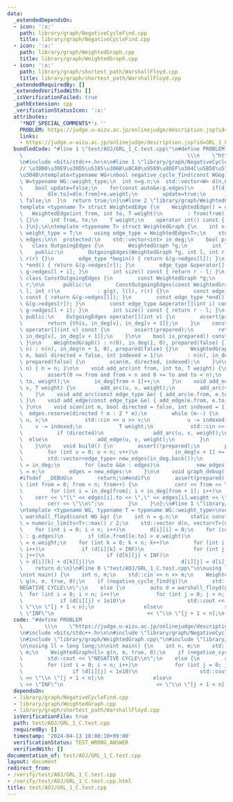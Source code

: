 ```yaml
---
data:
  _extendedDependsOn:
  - icon: ':x:'
    path: library/graph/NegativeCycleFind.cpp
    title: library/graph/NegativeCycleFind.cpp
  - icon: ':x:'
    path: library/graph/WeightedGraph.cpp
    title: library/graph/WeightedGraph.cpp
  - icon: ':x:'
    path: library/graph/shortest_path/WarshallFloyd.cpp
    title: library/graph/shortest_path/WarshallFloyd.cpp
  _extendedRequiredBy: []
  _extendedVerifiedWith: []
  _isVerificationFailed: true
  _pathExtension: cpp
  _verificationStatusIcon: ':x:'
  attributes:
    '*NOT_SPECIAL_COMMENTS*': ''
    PROBLEM: https://judge.u-aizu.ac.jp/onlinejudge/description.jsp?id=GRL_1_C
    links:
    - https://judge.u-aizu.ac.jp/onlinejudge/description.jsp?id=GRL_1_C
  bundledCode: "#line 1 \"test/AOJ/GRL_1_C.test.cpp\"\n#define PROBLEM           \
    \                                                     \\\n    \"https://judge.u-aizu.ac.jp/onlinejudge/description.jsp?id=GRL_1_C\"\
    \n#include <bits/stdc++.h>\n\n#line 1 \"library/graph/NegativeCycleFind.cpp\"\n\
    // \u30B0\u30E9\u30D5\u5185\u306B\u8CA0\u9589\u8DEF\u304C\u5B58\u5728\u3059\u308B\
    \u304B\ntemplate<typename WG>\nbool negative_cycle_find(const WG&g){\n  using\
    \ W=typename WG::weight_type;\n  int n=g.n;\n  std::vector<W> d(n,0);\n  while(n--){\n\
    \    bool update=false;\n    for(const auto&e:g.edges)\n      if(d[e.to]>d[e.from]+e.weight){\n\
    \        d[e.to]=d[e.from]+e.weight;\n        update=true;\n      }\n    if(!update)return\
    \ false;\n  }\n  return true;\n}\n#line 2 \"library/graph/WeightedGraph.cpp\"\n\
    template <typename T> struct WeightedEdge {\n    WeightedEdge() = default;\n \
    \   WeightedEdge(int from, int to, T weight)\n        : from(from), to(to), weight(weight)\
    \ {}\n    int from, to;\n    T weight;\n    operator int() const { return to;\
    \ }\n};\n\ntemplate <typename T> struct WeightedGraph {\n    int n;\n    using\
    \ weight_type = T;\n    using edge_type = WeightedEdge<T>;\n    std::vector<edge_type>\
    \ edges;\n\n  protected:\n    std::vector<int> in_deg;\n    bool prepared;\n \
    \   class OutgoingEdges {\n        WeightedGraph *g;\n        int l, r;\n\n  \
    \    public:\n        OutgoingEdges(WeightedGraph *g, int l, int r) : g(g), l(l),\
    \ r(r) {}\n        edge_type *begin() { return &(g->edges[l]); }\n        edge_type\
    \ *end() { return &(g->edges[r]); }\n        edge_type &operator[](int i) { return\
    \ g->edges[l + i]; }\n        int size() const { return r - l; }\n    };\n   \
    \ class ConstOutgoingEdges {\n        const WeightedGraph *g;\n        int l,\
    \ r;\n\n      public:\n        ConstOutgoingEdges(const WeightedGraph *g, int\
    \ l, int r)\n            : g(g), l(l), r(r) {}\n        const edge_type *begin()\
    \ const { return &(g->edges[l]); }\n        const edge_type *end() const { return\
    \ &(g->edges[r]); }\n        const edge_type &operator[](int i) const { return\
    \ g->edges[l + i]; }\n        int size() const { return r - l; }\n    };\n\n \
    \ public:\n    OutgoingEdges operator[](int v) {\n        assert(prepared);\n\
    \        return {this, in_deg[v], in_deg[v + 1]};\n    }\n    const ConstOutgoingEdges\
    \ operator[](int v) const {\n        assert(prepared);\n        return {this,\
    \ in_deg[v], in_deg[v + 1]};\n    }\n\n    bool is_prepared() const { return prepared;\
    \ }\n\n    WeightedGraph() : n(0), in_deg(1, 0), prepared(false) {}\n    WeightedGraph(int\
    \ n) : n(n), in_deg(n + 1, 0), prepared(false) {}\n    WeightedGraph(int n, int\
    \ m, bool directed = false, int indexed = 1)\n        : n(n), in_deg(n + 1, 0),\
    \ prepared(false) {\n        scan(m, directed, indexed);\n    }\n\n    void resize(int\
    \ n) { n = n; }\n\n    void add_arc(int from, int to, T weight) {\n        assert(!prepared);\n\
    \        assert(0 <= from and from < n and 0 <= to and to < n);\n        edges.emplace_back(from,\
    \ to, weight);\n        in_deg[from + 1]++;\n    }\n    void add_edge(int u, int\
    \ v, T weight) {\n        add_arc(u, v, weight);\n        add_arc(v, u, weight);\n\
    \    }\n    void add_arc(const edge_type &e) { add_arc(e.from, e.to, e.weight);\
    \ }\n    void add_edge(const edge_type &e) { add_edge(e.from, e.to, e.weight);\
    \ }\n\n    void scan(int m, bool directed = false, int indexed = 1) {\n      \
    \  edges.reserve(directed ? m : 2 * m);\n        while (m--) {\n            int\
    \ u, v;\n            std::cin >> u >> v;\n            u -= indexed;\n        \
    \    v -= indexed;\n            T weight;\n            std::cin >> weight;\n \
    \           if (directed)\n                add_arc(u, v, weight);\n          \
    \  else\n                add_edge(u, v, weight);\n        }\n        build();\n\
    \    }\n\n    void build() {\n        assert(!prepared);\n        prepared = true;\n\
    \        for (int v = 0; v < n; v++)\n            in_deg[v + 1] += in_deg[v];\n\
    \        std::vector<edge_type> new_edges(in_deg.back());\n        auto counter\
    \ = in_deg;\n        for (auto &&e : edges)\n            new_edges[counter[e.from]++]\
    \ = e;\n        edges = new_edges;\n    }\n\n    void graph_debug() const {\n\
    #ifndef __DEBUG\n        return;\n#endif\n        assert(prepared);\n        for\
    \ (int from = 0; from < n; from++) {\n            cerr << from << \";\";\n   \
    \         for (int i = in_deg[from]; i < in_deg[from + 1]; i++)\n            \
    \    cerr << \"(\" << edges[i].to << \",\" << edges[i].weight << \")\";\n    \
    \        cerr << \"\\n\";\n        }\n    }\n};\n#line 1 \"library/graph/shortest_path/WarshallFloyd.cpp\"\
    \ntemplate <typename WG, typename T = typename WG::weight_type>\nvector<vector<T>>\
    \ warshall_floyd(const WG &g) {\n    int n = g.n;\n    static constexpr T INF\
    \ = numeric_limits<T>::max() / 2;\n    std::vector d(n, vector<T>(n, INF));\n\
    \    for (int i = 0; i < n; i++)\n        d[i][i] = 0;\n    for (const auto &e\
    \ : g.edges)\n        if (d[e.from][e.to] > e.weight)\n            d[e.from][e.to]\
    \ = e.weight;\n    for (int k = 0; k < n; k++)\n        for (int i = 0; i < n;\
    \ i++)\n            if (d[i][k] < INF)\n                for (int j = 0; j < n;\
    \ j++)\n                    if (d[k][j] < INF)\n                        if (d[i][j]\
    \ > d[i][k] + d[k][j])\n                            d[i][j] = d[i][k] + d[k][j];\n\
    \    return d;\n}\n#line 8 \"test/AOJ/GRL_1_C.test.cpp\"\n\nusing ll = long long;\n\
    \nint main() {\n    int n, m;\n    std::cin >> n >> m;\n    WeightedGraph<ll>\
    \ g(n, m, true, 0);\n    if (negative_cycle_find(g))\n        std::cout << \"\
    NEGATIVE CYCLE\\n\";\n    else {\n        auto d = warshall_floyd(g);\n      \
    \  for (int i = 0; i < n; i++)\n            for (int j = 0; j < n; j++)\n    \
    \            if (d[i][j] < 1e10)\n                    std::cout << d[i][j] <<\
    \ \"\\n \"[j + 1 < n];\n                else\n                    std::cout <<\
    \ \"INF\"\n                              << \"\\n \"[j + 1 < n];\n    }\n}\n"
  code: "#define PROBLEM                                                         \
    \       \\\n    \"https://judge.u-aizu.ac.jp/onlinejudge/description.jsp?id=GRL_1_C\"\
    \n#include <bits/stdc++.h>\n\n#include \"library/graph/NegativeCycleFind.cpp\"\
    \n#include \"library/graph/WeightedGraph.cpp\"\n#include \"library/graph/shortest_path/WarshallFloyd.cpp\"\
    \n\nusing ll = long long;\n\nint main() {\n    int n, m;\n    std::cin >> n >>\
    \ m;\n    WeightedGraph<ll> g(n, m, true, 0);\n    if (negative_cycle_find(g))\n\
    \        std::cout << \"NEGATIVE CYCLE\\n\";\n    else {\n        auto d = warshall_floyd(g);\n\
    \        for (int i = 0; i < n; i++)\n            for (int j = 0; j < n; j++)\n\
    \                if (d[i][j] < 1e10)\n                    std::cout << d[i][j]\
    \ << \"\\n \"[j + 1 < n];\n                else\n                    std::cout\
    \ << \"INF\"\n                              << \"\\n \"[j + 1 < n];\n    }\n}"
  dependsOn:
  - library/graph/NegativeCycleFind.cpp
  - library/graph/WeightedGraph.cpp
  - library/graph/shortest_path/WarshallFloyd.cpp
  isVerificationFile: true
  path: test/AOJ/GRL_1_C.test.cpp
  requiredBy: []
  timestamp: '2024-04-13 18:08:10+09:00'
  verificationStatus: TEST_WRONG_ANSWER
  verifiedWith: []
documentation_of: test/AOJ/GRL_1_C.test.cpp
layout: document
redirect_from:
- /verify/test/AOJ/GRL_1_C.test.cpp
- /verify/test/AOJ/GRL_1_C.test.cpp.html
title: test/AOJ/GRL_1_C.test.cpp
---
```

